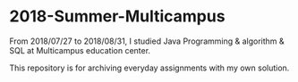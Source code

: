 # 2018-Summer-Multicampus
From 2018/07/27 to 2018/08/31, I studied Java Programming & algorithm & SQL at Multicampus education center.

This repository is for archiving everyday assignments with my own solution.
